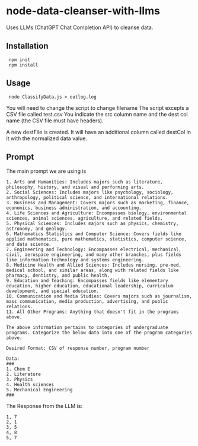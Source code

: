 # node-data-cleanser-with-llms
Uses LLMs (ChatGPT Chat Completion API) to cleanse data.

## Installation
```
 npm init
 npm install
```

## Usage
```
 node ClassifyData.js > outlog.log
```
You will need to change the script to change filename
The script excepts a CSV file called test.csv
You indicate the src column name and the dest col name (the CSV file must have headers).

A new destFile is created. It will have an additional column called destCol in it with the normalized data value.


## Prompt
The main prompt we are using is

```
1. Arts and Humanities: Includes majors such as literature, philosophy, history, and visual and performing arts.
2. Social Sciences: Includes majors like psychology, sociology, anthropology, political science, and international relations.
3. Business and Management: Covers majors such as marketing, finance, economics, business administration, and accounting.
4. Life Sciences and Agriculture: Encompasses biology, environmental sciences, animal sciences, agriculture, and related fields.
5. Physical Sciences: Includes majors such as physics, chemistry, astronomy, and geology.
6. Mathematics Statistics and Computer Science: Covers fields like applied mathematics, pure mathematics, statistics, computer science, and data science.
7. Engineering and Technology: Encompasses electrical, mechanical, civil, aerospace engineering, and many other branches, plus fields like information technology and systems engineering.
8. Medicine Health and Allied Sciences: Includes nursing, pre-med, medical school, and similar areas, along with related fields like pharmacy, dentistry, and public health.
9. Education and Teaching: Encompasses fields like elementary education, higher education, educational leadership, curriculum development, and special education.
10. Communication and Media Studies: Covers majors such as journalism, mass communication, media production, advertising, and public relations.
11. All Other Programs: Anything that doesn't fit in the programs above.

The above information pertains to categories of undergraduate programs. Categorize the below data into one of the program categories above.

Desired Format: CSV of response number, program number

Data:
###
1. Chem E
2. Literature
3. Physics
4. Health sciences
5. Mechanical Engineering
###
```

The Response from the LLM is:
```
1, 7
2, 1
3, 5
4, 8
5, 7
```